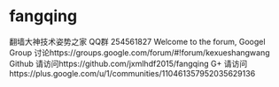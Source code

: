 # fangqing
翻墙大神技术姿势之家
QQ群 254561827
Welcome to the forum, 
Googel Group  讨论https://groups.google.com/forum/#!forum/kexueshangwang
Github 请访问https://github.com/jxmlhdf2015/fangqing
G+ 请访问https://plus.google.com/u/1/communities/110461357952035629136
